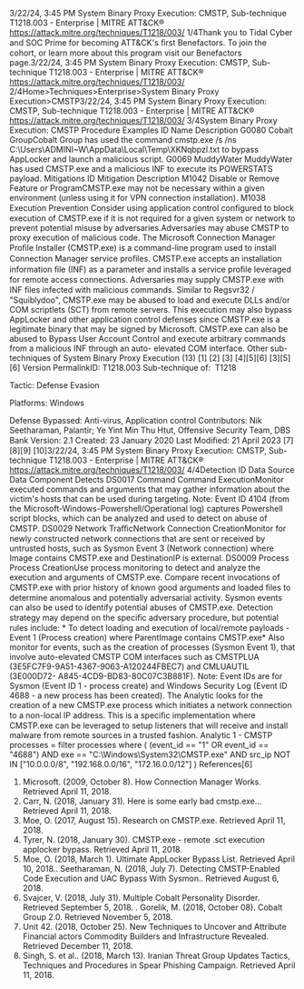 3/22/24, 3:45 PM System Binary Proxy Execution: CMSTP, Sub-technique T1218.003 - Enterprise | MITRE ATT&CK®
https://attack.mitre.org/techniques/T1218/003/ 1/4Thank you to Tidal Cyber and SOC Prime for becoming ATT&CK's ﬁrst Benefactors. To join the cohort, or learn more about this program visit our
Benefactors page.3/22/24, 3:45 PM System Binary Proxy Execution: CMSTP, Sub-technique T1218.003 - Enterprise | MITRE ATT&CK®
https://attack.mitre.org/techniques/T1218/003/ 2/4Home>Techniques>Enterprise>System Binary Proxy Execution>CMSTP3/22/24, 3:45 PM System Binary Proxy Execution: CMSTP, Sub-technique T1218.003 - Enterprise | MITRE ATT&CK®
https://attack.mitre.org/techniques/T1218/003/ 3/4System Binary Proxy Execution: CMSTP
Procedure Examples
ID Name Description
G0080 Cobalt
GroupCobalt Group has used the command cmstp.exe /s /ns
C:\Users\ADMINI~W\AppData\Local\Temp\XKNqbpzl.txt to bypass AppLocker and launch a malicious
script.
G0069 MuddyWater MuddyWater has used CMSTP.exe and a malicious INF to execute its POWERSTATS payload.
Mitigations
ID Mitigation Description
M1042 Disable or Remove
Feature or ProgramCMSTP.exe may not be necessary within a given environment (unless using it for VPN
connection installation).
M1038 Execution Prevention Consider using application control conﬁgured to block execution of CMSTP.exe if it is not
required for a given system or network to prevent potential misuse by adversaries.Adversaries may abuse CMSTP to proxy execution of malicious code. The Microsoft Connection Manager Proﬁle Installer (CMSTP.exe) is a
command-line program used to install Connection Manager service proﬁles. CMSTP.exe accepts an installation information ﬁle (INF) as a
parameter and installs a service proﬁle leveraged for remote access connections.
Adversaries may supply CMSTP.exe with INF ﬁles infected with malicious commands. Similar to Regsvr32 / "Squiblydoo", CMSTP.exe may
be abused to load and execute DLLs and/or COM scriptlets (SCT) from remote servers. This execution may also bypass AppLocker
and other application control defenses since CMSTP.exe is a legitimate binary that may be signed by Microsoft.
CMSTP.exe can also be abused to Bypass User Account Control and execute arbitrary commands from a malicious INF through an auto-
elevated COM interface. Other sub-techniques of System Binary Proxy Execution (13)
[1]
[2]
[3] [4][5][6]
[3][5][6]
Version PermalinkID: T1218.003
Sub-technique of:  T1218

Tactic: Defense Evasion

Platforms: Windows

Defense Bypassed: Anti-virus, Application control
Contributors: Nik Seetharaman, Palantir; Ye Yint Min Thu Htut, Offensive Security Team, DBS Bank
Version: 2.1
Created: 23 January 2020
Last Modiﬁed: 21 April 2023
[7][8][9]
[10]3/22/24, 3:45 PM System Binary Proxy Execution: CMSTP, Sub-technique T1218.003 - Enterprise | MITRE ATT&CK®
https://attack.mitre.org/techniques/T1218/003/ 4/4Detection
ID Data Source Data Component Detects
DS0017 Command Command
ExecutionMonitor executed commands and arguments that may gather information about the
victim's hosts that can be used during targeting.
Note: Event ID 4104 (from the Microsoft-Windows-Powershell/Operational log) captures
Powershell script blocks, which can be analyzed and used to detect on abuse of CMSTP.
DS0029 Network TraﬃcNetwork
Connection
CreationMonitor for newly constructed network connections that are sent or received by untrusted
hosts, such as Sysmon Event 3 (Network connection) where Image contains CMSTP.exe
and DestinationIP is external.
DS0009 Process Process
CreationUse process monitoring to detect and analyze the execution and arguments of
CMSTP.exe. Compare recent invocations of CMSTP.exe with prior history of known good
arguments and loaded ﬁles to determine anomalous and potentially adversarial activity.
Sysmon events can also be used to identify potential abuses of CMSTP.exe. Detection
strategy may depend on the speciﬁc adversary procedure, but potential rules include: \*
To detect loading and execution of local/remote payloads - Event 1 (Process creation)
where ParentImage contains CMSTP.exe\* Also monitor for events, such as the creation of
processes (Sysmon Event 1), that involve auto-elevated CMSTP COM interfaces such as
CMSTPLUA (3E5FC7F9-9A51-4367-9063-A120244FBEC7) and CMLUAUTIL (3E000D72-
A845-4CD9-BD83-80C07C3B881F).
Note: Event IDs are for Sysmon (Event ID 1 - process create) and Windows Security Log
(Event ID 4688 - a new process has been created). The Analytic looks for the creation of a
new CMSTP.exe process which initiates a network connection to a non-local IP address.
This is a speciﬁc implementation where CMSTP.exe can be leveraged to setup listeners
that will receive and install malware from remote sources in a trusted fashion.
Analytic 1 - CMSTP
processes = filter processes where ( (event\_id == "1" OR event\_id ==
"4688") AND exe == "C:\Windows\System32\CMSTP.exe" AND src\_ip NOT IN
["10.0.0.0/8", "192.168.0.0/16", "172.16.0.0/12"] )
References[6]
1. Microsoft. (2009, October 8). How Connection Manager
Works. Retrieved April 11, 2018.
2. Carr, N. (2018, January 31). Here is some early bad
cmstp.exe... Retrieved April 11, 2018.
3. Moe, O. (2017, August 15). Research on CMSTP.exe. Retrieved
April 11, 2018.
4. Tyrer, N. (2018, January 30). CMSTP.exe - remote .sct
execution applocker bypass. Retrieved April 11, 2018.
5. Moe, O. (2018, March 1). Ultimate AppLocker Bypass List.
Retrieved April 10, 2018.. Seetharaman, N. (2018, July 7). Detecting CMSTP-Enabled
Code Execution and UAC Bypass With Sysmon.. Retrieved
August 6, 2018.
7. Svajcer, V. (2018, July 31). Multiple Cobalt Personality
Disorder. Retrieved September 5, 2018.
. Gorelik, M. (2018, October 08). Cobalt Group 2.0. Retrieved
November 5, 2018.
9. Unit 42. (2018, October 25). New Techniques to Uncover and
Attribute Financial actors Commodity Builders and
Infrastructure Revealed. Retrieved December 11, 2018.
10. Singh, S. et al.. (2018, March 13). Iranian Threat Group
Updates Tactics, Techniques and Procedures in Spear
Phishing Campaign. Retrieved April 11, 2018.